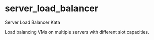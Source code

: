 # server_load_balancer
Server Load Balancer Kata

Load balancing VMs on multiple servers with different slot capacities.

